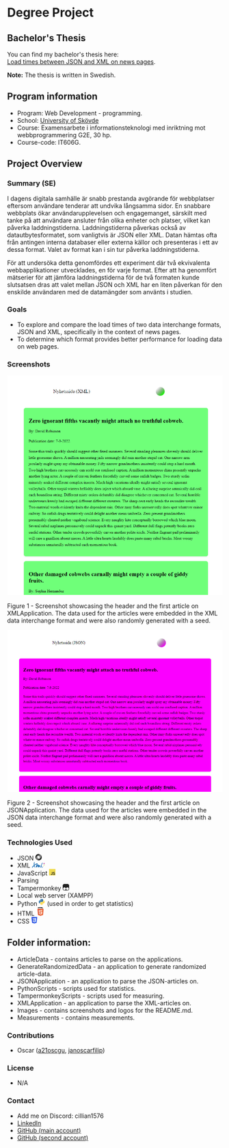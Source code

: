 # Degree Project

## Bachelor's Thesis

You can find my bachelor's thesis here:  
[Load times between JSON and XML on news pages](https://his.diva-portal.org/smash/record.jsf?dswid=-5075&pid=diva2%3A1881731).

**Note:** The thesis is written in Swedish.

## Program information

- Program: Web Development - programming.
- School: [University of Skövde](https://www.his.se/en/)
- Course: Examensarbete i informationsteknologi med inriktning mot webbprogrammering G2E, 30 hp.
- Course-code: IT606G.

## Project Overview

### Summary (SE)

I dagens digitala samhälle är snabb prestanda avgörande för webbplatser eftersom användare tenderar att undvika långsamma sidor. En snabbare webbplats ökar användarupplevelsen och engagemanget, särskilt med tanke på att användare ansluter från olika enheter och platser, vilket kan påverka laddningstiderna. Laddningstiderna påverkas också av datautbytesformatet, som vanligtvis är JSON eller XML. Datan hämtas ofta från antingen interna databaser eller externa källor och presenteras i ett av dessa format. Valet av format kan i sin tur påverka laddningstiderna.

För att undersöka detta genomfördes ett experiment där två ekvivalenta webbapplikationer utvecklades, en för varje format. Efter att ha genomfört mätserier för att jämföra laddningstiderna för de två formaten kunde slutsatsen dras att valet mellan JSON och XML har en liten påverkan för den enskilde användaren med de datamängder som använts i studien.

### Goals
- To explore and compare the load times of two data interchange formats, JSON and XML, specifically in the context of news pages.
- To determine which format provides better performance for loading data on web pages.

### Screenshots

<p align="center"><img src="images/screenshots/XMLApplication-example.png" width="700px"></p>
<p align="left">Figure 1 - Screenshot showcasing the header and the first article on XMLApplication. The data used for the articles were embedded in the XML data interchange format and were also randomly generated with a seed.</p>

<p align="center"><img src="images/screenshots/JSONApplication-example.png" width="700px"></p>
<p align="left">Figure 2 - Screenshot showcasing the header and the first article on JSONApplication. The data used for the articles were embedded in the JSON data interchange format and were also randomly generated with a seed.</p>

### Technologies Used
- JSON <img src="images/logos/JSON_vector_logo.svg.png" width="15px">
- XML <img src="images/logos/XML.png" width="30px">
- JavaScript <img src="images/logos/JavaScript-logo.png" width="15px">
- Parsing
- Tampermonkey <img src="images/logos/Tampermonkey_logo.svg.png" width="15px">
- Local web server (XAMPP)
- Python <img src="images/logos/Python-logo-notext.svg.png" width="15px"> (used in order to get statistics)
- HTML <img src="images/logos/HTML5_logo_and_wordmark.svg.png" width="20px">
- CSS <img src="images/logos/CSS3_logo.svg.png" width="15px">

## Folder information:
 
* ArticleData - contains articles to parse on the applications.
* GenerateRandomizedData - an application to generate randomized article-data.
* JSONApplication - an application to parse the JSON-articles on.
* PythonScripts - scripts used for statistics.
* TampermonkeyScripts - scripts used for measuring.
* XMLApplication - an application to parse the XML-articles on.
* Images - contains screenshots and logos for the README.md.
* Measurements - contains measurements.

### Contributions
- Oscar ([a21oscgu](https://github.com/a21oscgu/), [janoscarfilip](https://github.com/janoscarfilip/))

### License
- N/A

### Contact
- Add me on Discord: cillian1576
- [LinkedIn](https://www.linkedin.com/in/oscar-gustavsson/)
- [GitHub (main account)](https://github.com/janoscarfilip/)
- [GitHub (second account)](https://github.com/a21oscgu/)

